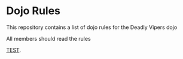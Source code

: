 Dojo Rules
==========

This repository contains a list of dojo rules for the Deadly Vipers dojo

All members should read the rules


[TEST]("https://github.com/deadlyvipers").
